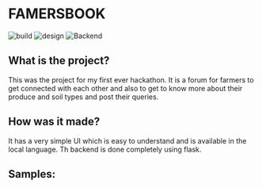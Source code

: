 # FAMERSBOOK

![build](https://img.shields.io/badge/build-HTML-brightgreen.svg)
![design](https://img.shields.io/badge/design-CSS-green.svg)
![Backend](https://img.shields.io/badge/Backend-PHP-yellowgreen.svg)

## What is the project?
This was the project for my first ever hackathon. It is a forum for farmers to get connected with each other and also to get to know more about their produce and soil types and post their queries. 

## How was it made?
It has a very simple UI which is easy to understand and is available in the local language. Th backend is done completely using flask. 

## Samples: 

